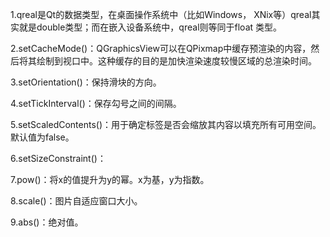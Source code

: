 1.qreal是Qt的数据类型，在桌面操作系统中（比如Windows， XNix等）qreal其实就是double类型；而在嵌入设备系统中，qreal则等同于float 类型。

2.setCacheMode()：QGraphicsView可以在QPixmap中缓存预渲染的内容，然后将其绘制到视口中。这种缓存的目的是加快渲染速度较慢区域的总渲染时间。

3.setOrientation()：保持滑块的方向。

4.setTickInterval()：保存勾号之间的间隔。

5.setScaledContents()：用于确定标签是否会缩放其内容以填充所有可用空间。默认值为false。

6.setSizeConstraint()：

7.pow()：将x的值提升为y的幂。x为基，y为指数。

8.scale()：图片自适应窗口大小。

9.abs()：绝对值。